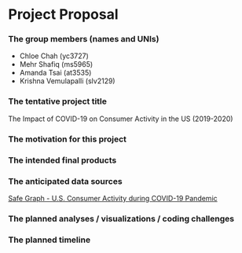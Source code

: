 Project Proposal
================

### The group members (names and UNIs)

  - Chloe Chah (yc3727)
  - Mehr Shafiq (ms5965)
  - Amanda Tsai (at3535)
  - Krishna Vemulapalli (slv2129)

### The tentative project title

The Impact of COVID-19 on Consumer Activity in the US (2019-2020)

### The motivation for this project

### The intended final products

### The anticipated data sources

[Safe Graph - U.S. Consumer Activity during COVID-19
Pandemic](https://www.safegraph.com/)

### The planned analyses / visualizations / coding challenges

### The planned timeline
